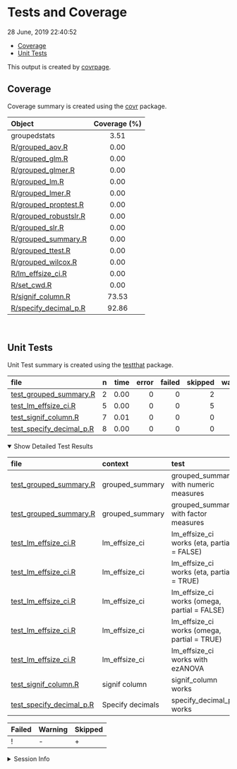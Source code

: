 Tests and Coverage
================
28 June, 2019 22:40:52

  - [Coverage](#coverage)
  - [Unit Tests](#unit-tests)

This output is created by
[covrpage](https://github.com/metrumresearchgroup/covrpage).

## Coverage

Coverage summary is created using the
[covr](https://github.com/r-lib/covr) package.

| Object                                              | Coverage (%) |
| :-------------------------------------------------- | :----------: |
| groupedstats                                        |     3.51     |
| [R/grouped\_aov.R](../R/grouped_aov.R)              |     0.00     |
| [R/grouped\_glm.R](../R/grouped_glm.R)              |     0.00     |
| [R/grouped\_glmer.R](../R/grouped_glmer.R)          |     0.00     |
| [R/grouped\_lm.R](../R/grouped_lm.R)                |     0.00     |
| [R/grouped\_lmer.R](../R/grouped_lmer.R)            |     0.00     |
| [R/grouped\_proptest.R](../R/grouped_proptest.R)    |     0.00     |
| [R/grouped\_robustslr.R](../R/grouped_robustslr.R)  |     0.00     |
| [R/grouped\_slr.R](../R/grouped_slr.R)              |     0.00     |
| [R/grouped\_summary.R](../R/grouped_summary.R)      |     0.00     |
| [R/grouped\_ttest.R](../R/grouped_ttest.R)          |     0.00     |
| [R/grouped\_wilcox.R](../R/grouped_wilcox.R)        |     0.00     |
| [R/lm\_effsize\_ci.R](../R/lm_effsize_ci.R)         |     0.00     |
| [R/set\_cwd.R](../R/set_cwd.R)                      |     0.00     |
| [R/signif\_column.R](../R/signif_column.R)          |    73.53     |
| [R/specify\_decimal\_p.R](../R/specify_decimal_p.R) |    92.86     |

<br>

## Unit Tests

Unit Test summary is created using the
[testthat](https://github.com/r-lib/testthat) package.

| file                                                             | n | time | error | failed | skipped | warning | icon |
| :--------------------------------------------------------------- | -: | ---: | ----: | -----: | ------: | ------: | :--- |
| [test\_grouped\_summary.R](testthat/test_grouped_summary.R)      | 2 | 0.00 |     0 |      0 |       2 |       0 | \+   |
| [test\_lm\_effsize\_ci.R](testthat/test_lm_effsize_ci.R)         | 5 | 0.00 |     0 |      0 |       5 |       0 | \+   |
| [test\_signif\_column.R](testthat/test_signif_column.R)          | 7 | 0.01 |     0 |      0 |       0 |       0 |      |
| [test\_specify\_decimal\_p.R](testthat/test_specify_decimal_p.R) | 8 | 0.00 |     0 |      0 |       0 |       0 |      |

<details open>

<summary> Show Detailed Test Results </summary>

| file                                                                 | context          | test                                           | status  | n | time | icon |
| :------------------------------------------------------------------- | :--------------- | :--------------------------------------------- | :------ | -: | ---: | :--- |
| [test\_grouped\_summary.R](testthat/test_grouped_summary.R#L8)       | grouped\_summary | grouped\_summary with numeric measures         | SKIPPED | 1 | 0.00 | \+   |
| [test\_grouped\_summary.R](testthat/test_grouped_summary.R#L57)      | grouped\_summary | grouped\_summary with factor measures          | SKIPPED | 1 | 0.00 | \+   |
| [test\_lm\_effsize\_ci.R](testthat/test_lm_effsize_ci.R#L8)          | lm\_effsize\_ci  | lm\_effsize\_ci works (eta, partial = FALSE)   | SKIPPED | 1 | 0.00 | \+   |
| [test\_lm\_effsize\_ci.R](testthat/test_lm_effsize_ci.R#L131)        | lm\_effsize\_ci  | lm\_effsize\_ci works (eta, partial = TRUE)    | SKIPPED | 1 | 0.00 | \+   |
| [test\_lm\_effsize\_ci.R](testthat/test_lm_effsize_ci.R#L232)        | lm\_effsize\_ci  | lm\_effsize\_ci works (omega, partial = FALSE) | SKIPPED | 1 | 0.00 | \+   |
| [test\_lm\_effsize\_ci.R](testthat/test_lm_effsize_ci.R#L346)        | lm\_effsize\_ci  | lm\_effsize\_ci works (omega, partial = TRUE)  | SKIPPED | 1 | 0.00 | \+   |
| [test\_lm\_effsize\_ci.R](testthat/test_lm_effsize_ci.R#L459)        | lm\_effsize\_ci  | lm\_effsize\_ci works with ezANOVA             | SKIPPED | 1 | 0.00 | \+   |
| [test\_signif\_column.R](testthat/test_signif_column.R#L36)          | signif column    | signif\_column works                           | PASS    | 7 | 0.01 |      |
| [test\_specify\_decimal\_p.R](testthat/test_specify_decimal_p.R#L23) | Specify decimals | specify\_decimal\_p works                      | PASS    | 8 | 0.00 |      |

| Failed | Warning | Skipped |
| :----- | :------ | :------ |
| \!     | \-      | \+      |

</details>

<details>

<summary> Session Info </summary>

| Field    | Value                                     |
| :------- | :---------------------------------------- |
| Version  | R version 3.6.0 alpha (2019-03-29 r76300) |
| Platform | x86\_64-w64-mingw32/x64 (64-bit)          |
| Running  | Windows 10 x64 (build 16299)              |
| Language | English\_United States                    |
| Timezone | America/New\_York                         |

| Package  | Version |
| :------- | :------ |
| testthat | 2.1.1   |
| covr     | 3.2.1   |
| covrpage | 0.0.70  |

</details>

<!--- Final Status : skipped/warning --->
